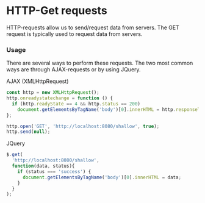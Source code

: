 # HTTP-Get requests

HTTP-requests allow us to send/request data from servers.
The GET request is typically used to request data from servers.

### Usage

There are several ways to perform these requests.
The two most common ways are through AJAX-requests or by using JQuery.

AJAX (XMLHttpRequest)
```javascript
const http = new XMLHttpRequest();
http.onreadystatechange = function () {
  if (http.readyState == 4 && http.status == 200)
    document.getElementsByTagName('body')[0].innerHTML = http.responseText;
};

http.open('GET', 'http://localhost:8080/shallow', true);
http.send(null);
```

JQuery
```javascript
$.get(
  'http://localhost:8080/shallow',
  function(data, status){
    if (status === 'success') {
      document.getElementsByTagName('body')[0].innerHTML = data;
    }
  }
);
```
